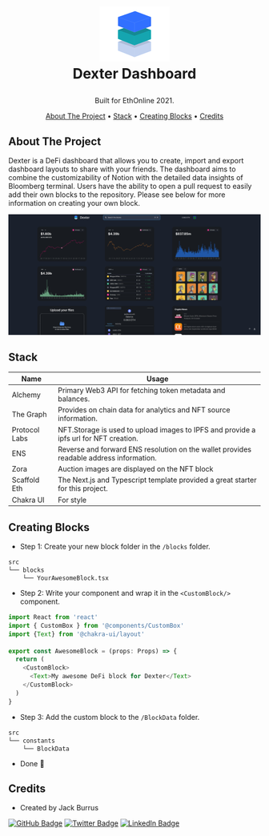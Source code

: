 
<!-- LOGO -->
<br />
<h1>
<p align="center">
  <img src="./packages/frontend/public/images/Logo.png" alt="Logo" width="140" height="110">
  <br>Dexter Dashboard
</h1>
  <p align="center">
    Built for EthOnline 2021.
    <br />
    </p>
</p>
<p align="center">
  <a href="#about-the-project">About The Project</a> •
  <a href="#stack">Stack</a> •
  <a href="#creating-blocks">Creating Blocks</a> •
  <a href="#credits">Credits</a>

</p>



## About The Project
Dexter is a DeFi dashboard that allows you to create, import and export dashboard layouts to share with your friends. The dashboard aims to combine the customizability of Notion with the detailed data insights of Bloomberg terminal. Users have the ability to open a pull request to easily add their own blocks to the repository. Please see below for more information on creating your own block.


<p align="center">

![screenshot]("./../packages/frontend/public/images/DexterSubmission.jpeg)
</p>

## Stack

Name                          |  Usage
----------------------------------|------------------------------------------------------------------------------------
Alchemy            |  Primary Web3 API for fetching token metadata and balances.
The Graph            |  Provides on chain data for analytics and NFT source information.
Protocol Labs            |  NFT.Storage is used to upload images to IPFS and provide a ipfs url for NFT creation.
ENS                |  Reverse and forward ENS resolution on the wallet provides readable address information.
Zora                 |  Auction images are displayed on the NFT block
Scaffold Eth          |  The Next.js and Typescript template provided a great starter for this project.
Chakra UI                 |  For style



## Creating Blocks
- Step 1: Create your new block folder in the `/blocks` folder.

```
src
└── blocks
    └── YourAwesomeBlock.tsx
```
- Step 2: Write your component and wrap it in the `<CustomBlock/>` component.
```typescript
import React from 'react'
import { CustomBox } from '@components/CustomBox'
import {Text} from '@chakra-ui/layout'

export const AwesomeBlock = (props: Props) => {
  return (
    <CustomBlock>
      <Text>My awesome DeFi block for Dexter</Text>
    </CustomBlock>
  )
}
```
- Step 3: Add the custom block to the `/BlockData` folder.
```
src
└── constants
    └── BlockData
```
- Done 🎉

## Credits
- Created by Jack Burrus

[![GitHub Badge](https://img.shields.io/badge/GitHub-100000?style=for-the-badge&logo=github&logoColor=white)](https://github.com/jackburrus)
[![Twitter Badge](https://img.shields.io/badge/Twitter-1DA1F2?style=for-the-badge&logo=twitter&logoColor=white)](https://twitter.com/jackburrus)
[![LinkedIn Badge](https://img.shields.io/badge/LinkedIn-0077B5?style=for-the-badge&logo=linkedin&logoColor=white)](https://www.linkedin.com/in/jamesburrus/)